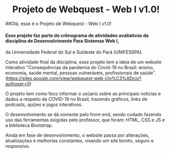 <h1 align="center"> Projeto de Webquest - Web I v1.0!  </h1>

##Olá, esse é o Projeto de Webquest - Web I v1.0!


#### Esse projeto faz parte do crônograma de atividades avaliativas da disciplina de Desenvolvimente Para Sistemas Web I, 
da Universidade Federal do Sul e Suldeste do Pará (UNIFESSPA).

Como atividade final da disciplina, esse projeto tem a ideia de um website interativo 
"Consequências da pandemia do Covid-19 no Brasil: ensino, economia, saúde mental,  pessoas vulneráveis, profissionais de saúde".
(https://sites.google.com/view/webquest-web-i/in%C3%ADcio?authuser=0)

O projeto tem como foco informar o usúario sobre as principais noticias e dados a respeito da COVID-19 no Brasil, trazendo
gráficos, links de podcasts, quizes e jogos interativos.

O desenvolvimento se dá somente pelo front-end, sendo codado fazendo uso das ferramentas exigidas pelo professor, que foram: HTML, CSS e JS e a biblioteca Bootstrap.

Ainda em fase de desenvolvimento, o website passa por alterações, atualizações e melhorias constantes, visando um site bonito, seguro e responsivo.




